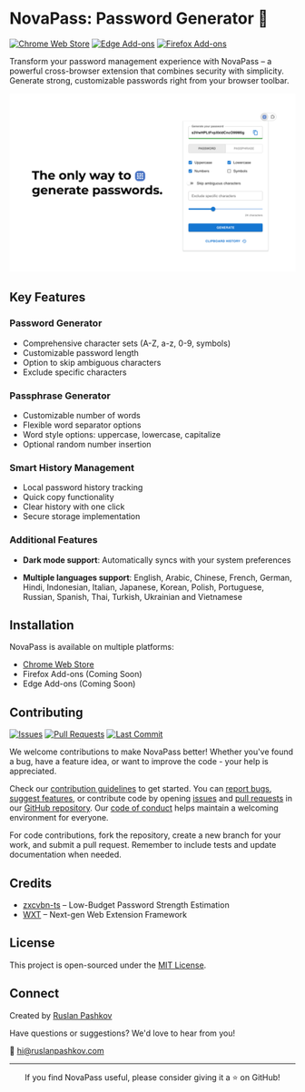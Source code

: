 # NovaPass: Password Generator 🔐

[![Chrome Web Store](https://img.shields.io/badge/Chrome-Available-green)](https://chrome.google.com/webstore/detail/jpooemhlkehmepkbcbjflhpnjgilellm)
[![Edge Add-ons](https://img.shields.io/badge/Edge-Coming%20Soon-yellow)]()
[![Firefox Add-ons](https://img.shields.io/badge/Firefox-Coming%20Soon-yellow)]()

Transform your password management experience with NovaPass – a powerful cross-browser extension that combines security with simplicity. Generate strong, customizable passwords right from your browser toolbar.

![NovaPass Interface](assets/novapass.png)

## Key Features

### Password Generator

- Comprehensive character sets (A-Z, a-z, 0-9, symbols)
- Customizable password length
- Option to skip ambiguous characters
- Exclude specific characters

### Passphrase Generator

- Customizable number of words
- Flexible word separator options
- Word style options: uppercase, lowercase, capitalize
- Optional random number insertion

### Smart History Management

- Local password history tracking
- Quick copy functionality
- Clear history with one click
- Secure storage implementation

### Additional Features

- **Dark mode support**: Automatically syncs with your system preferences

- **Multiple languages support**: English, Arabic, Chinese, French, German, Hindi, Indonesian, Italian, Japanese, Korean, Polish, Portuguese, Russian, Spanish, Thai, Turkish, Ukrainian and Vietnamese

## Installation

NovaPass is available on multiple platforms:

- [Chrome Web Store](https://chrome.google.com/webstore/detail/jpooemhlkehmepkbcbjflhpnjgilellm)
- Firefox Add-ons (Coming Soon)
- Edge Add-ons (Coming Soon)

## Contributing

[![Issues](https://img.shields.io/github/issues/ruslanpashkov/novapass.svg)](https://github.com/ruslanpashkov/novapass/issues)
[![Pull Requests](https://img.shields.io/github/issues-pr/ruslanpashkov/novapass.svg)](https://github.com/ruslanpashkov/novapass/pulls)
[![Last Commit](https://img.shields.io/github/last-commit/ruslanpashkov/novapass)](https://github.com/ruslanpashkov/novapass/commit/HEAD)

We welcome contributions to make NovaPass better! Whether you've found a bug, have a feature idea, or want to improve the code - your help is appreciated.

Check our [contribution guidelines](CONTRIBUTING.md) to get started. You can [report bugs](https://github.com/ruslanpashkov/novapass/issues/new?template=bug_report.md), [suggest features](https://github.com/ruslanpashkov/novapass/issues/new?template=feature_request.md), or contribute code by opening [issues](https://github.com/ruslanpashkov/novapass/issues) and [pull requests](https://github.com/ruslanpashkov/novapass/pulls) in our [GitHub repository](https://github.com/ruslanpashkov/novapass). Our [code of conduct](CODE_OF_CONDUCT.md) helps maintain a welcoming environment for everyone.

For code contributions, fork the repository, create a new branch for your work, and submit a pull request. Remember to include tests and update documentation when needed.

## Credits

- [zxcvbn-ts](https://github.com/zxcvbn-ts/zxcvbn) – Low-Budget Password Strength Estimation
- [WXT](https://wxt.dev) – Next-gen Web Extension Framework

## License

This project is open-sourced under the [MIT License](LICENSE).

## Connect

Created by [Ruslan Pashkov](https://github.com/ruslanpashkov)

Have questions or suggestions? We'd love to hear from you!

📧 hi@ruslanpashkov.com

---

<div align="center">
If you find NovaPass useful, please consider giving it a ⭐️ on GitHub!
</div>
